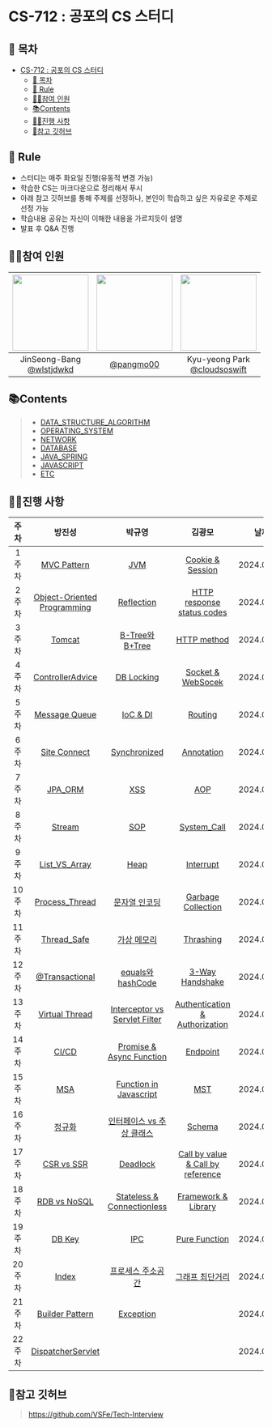 # CS-712 : 공포의 CS 스터디

## 📑 목차

- [CS-712 : 공포의 CS 스터디](#cs-712--공포의-cs-스터디)
  - [📑 목차](#-목차)
  - [🌳 Rule](#-rule)
  - [💁‍♂️참여 인원](#️참여-인원)
  - [📚Contents](#contents)
  - [🏃‍♀️진행 사항](#️진행-사항)
  - [📌참고 깃허브](#참고-깃허브)

## 🌳 Rule

- 스터디는 매주 화요일 진행(유동적 변경 가능)
- 학습한 CS는 마크다운으로 정리해서 푸시
- 아래 참고 깃허브를 통해 주제를 선정하나, 본인이 학습하고 싶은 자유로운 주제로 선정 가능
- 학습내용 공유는 자신이 이해한 내용을 가르치듯이 설명
- 발표 후 Q&A 진행

## 💁‍♂️참여 인원

| <img src="https://avatars.githubusercontent.com/u/74286424?v=4" width="150" height="150"/> | <img src="https://avatars.githubusercontent.com/u/80333530?v=4" width="150" height="150"/> | <img src="https://avatars.githubusercontent.com/u/77185436?v=4" width="150" height="150"/> |
| :----------------------------------------------------------------------------------------: | :----------------------------------------------------------------------------------------: | :----------------------------------------------------------------------------------------: |
|                JinSeong-Bang<br/>[@wlstjdwkd](https://github.com/wlstjdwkd)                |                          [@pangmo00](https://github.com/pangmo00)                          |            Kyu-yeong Park<br/>[@cloudsoswift](https://github.com/cloudsoswift)             |

## 📚Contents

> - [DATA_STRUCTURE_ALGORITHM](01-DATA_STRUCTURE_ALGORITHM)
> - [OPERATING_SYSTEM](02-OPERATING_SYSTEM)
> - [NETWORK](03-NETWORK)
> - [DATABASE](04-DATABASE)
> - [JAVA_SPRING](07-JAVA_SPRING)
> - [JAVASCRIPT](08-JAVASCRIPT)
> - [ETC](05-ETC)

## 🏃‍♀️진행 사항

|  주차  |                                                                 방진성                                                                 |                                       박규영                                        |                                                           김광모                                                            |     날짜     |
|:----:|:-----------------------------------------------------------------------------------------------------------------------------------:| :---------------------------------------------------------------------------------: | :-------------------------------------------------------------------------------------------------------------------------: |:----------:|
| 1주차  |                                           [MVC Pattern](05-ETC/8_MVC%20Pattern/Readme.md)                                           |                        [JVM](07-JAVA_SPRING/1_JVM/Readme.md)                        |                              [Cookie & Session](03-NETWORK/1_Cookie%20%26%20Session/Readme.md)                              | 2024.01.30 |
| 2주차  | [Object-Oriented Programming](05-ETC/4_%EA%B0%9D%EC%B2%B4%EC%A7%80%ED%96%A5%ED%94%84%EB%A1%9C%EA%B7%B8%EB%9E%98%EB%B0%8D/Readme.md) |                 [Reflection](07-JAVA_SPRING/4_Reflection/Readme.md)                 |                    [HTTP response status codes](03-NETWORK/2_HTTP%20response%20status%20codes/Readme.md)                    | 2024.02.06 |
| 3주차  |                                            [Tomcat](07-JAVA_SPRING/18_Tomcat/Readme.md)                                             |              [B-Tree와 B+Tree](04-DATABASE/10_B-TREE_B+TREE/Readme.md)              |                                     [HTTP method](03-NETWORK/3_Http%20Method/Readme.md)                                     | 2024.02.13 |
| 4주차  |                                  [ControllerAdvice](07-JAVA_SPRING/19_ControllerAdvice/Readme.md)                                   |                  [DB Locking](04-DATABASE/11_DB-Locking/Readme.md)                  |                           [Socket & WebSocek](03-NETWORK/5_Socket%20%26%20Web%20Socket/Readme.md)                           | 2024.02.20 |
| 5주차  |                                        [Message Queue](05-ETC/17_Message%20Queue/Readme.md)                                         |                   [IoC & DI](07-JAVA_SPRING/11_IoC-DI/Readme.md)                    |                                        [Routing](03-NETWORK/17_Forwarding/Readme.md)                                        | 2024.02.27 |
| 6주차  |                                       [Site Connect](03-NETWORK/13_Site%20Connect/Readme.md)                                        |               [Synchronized](07-JAVA_SPRING/7_Synchronized/Readme.md)               |                                    [Annotation](07-JAVA_SPRING/17_Annotation/Readme.md)                                     | 2024.03.06 |
| 7주차  |                                           [JPA_ORM](07-JAVA_SPRING/15_JPA-ORM/Readme.md)                                            |                         [XSS](03-NETWORK/21_XSS/Readme.md)                          |                                           [AOP](07-JAVA_SPRING/12_AOP/Readme.md)                                            | 2024.03.12 |
| 8주차  |                                             [Stream](07-JAVA_SPRING/8_Stream/Readme.md)                                             |                         [SOP](03-NETWORK/15_SOP/Readme.md)                          |                                 [System_Call](02-OPERATING_SYSTEM/1.System_Call/Readme.md)                                  | 2024.03.20 |
| 9주차  |                                 [List_VS_Array](01-DATA_STRUCTURE_ALGORITHM/2_LinkedList/Readme.md)                                 |                [Heap](01-DATA_STRUCTURE_ALGORITHM/6_Heap/Readme.md)                 |                                   [Interrupt](02-OPERATING_SYSTEM/2_Interrupt/Readme.md)                                    | 2024.03.27 |
| 10주차 |                                   [Process_Thread](02-OPERATING_SYSTEM/3_ProcessThread/Readme.md)                                   |               [문자열 인코딩](05-ETC/15-Character_Encoding/Readme.md)               |                                [Garbage Collection](05-ETC/10_Garbage_Collection/Readme.md)                                 | 2024.04.02 |
| 11주차 |                                     [Thread_Safe](02-OPERATING_SYSTEM/12_ThreadSafe/Readme.md)                                      |           [가상 메모리](02-OPERATING_SYSTEM/17_Virtual-Memory/Readme.md)            |                                   [Thrashing](02-OPERATING_SYSTEM/16.Thrashing/Readme.md)                                   | 2024.04.10 |
| 12주차 |                                   [@Transactional](07-JAVA_SPRING%2F16_Transactional%2FReadme.md)                                   |          [equals와 hashCode](07-JAVA_SPRING/10_equals-hashCode/Readme.md)           |                                 [3-Way Handshake](03-NETWORK/11_3-Way-Handshake/Readme.md)                                  | 2024.04.16 |
| 13주차 |                                   [Virtual Thread](07-JAVA_SPRING%2F20_VirtualThread%2FReadme.md)                                   |   [Interceptor vs Servlet Filter](07-JAVA_SPRING/13_Interceptor-Filter/Readme.md)   |                 [Authentication & Authorization](05-ETC/12_Authentication%20%26%20Authorization/Readme.md)                  | 2024.04.23 |
| 14주차 |                                                [CI/CD](05-ETC%2F2_CI_CD%2FReadme.md)                                                |         [Promise & Async Function](08-JAVASCRIPT/1_Promise-async/Readme.md)         |                                        [Endpoint](03-NETWORK/22_Endpoint/Readme.md)                                         | 2024.04.30 |
| 15주차 |                                                 [MSA](05-ETC%2F18_MSA%2FReadme.md)                                                  |            [Function in Javascript](08-JAVASCRIPT/2_Function/Readme.md)             |                                    [MST](./01-DATA_STRUCTURE_ALGORITHM/12_MST/Readme.md)                                    | 2024.05.09 |
| 16주차 |                                          [정규화](04-DATABASE%2F7_Normalization%2FReadme.md)                                           | [인터페이스 vs 추상 클래스](07-JAVA_SPRING/3_Interface-vs-Abstract-Class/Readme.md) |                                          [Schema](04-DATABASE/13_Schema/Readme.md)                                          | 2024.05.14 |
| 17주차 |                                        [CSR vs SSR](03-NETWORK%2FCSR%20vs%20SSR%2FReadme.md)                                        |                [Deadlock](02-OPERATING_SYSTEM/9_Deadlock/Readme.md)                 |                  [Call by value & Call by reference](05-ETC/6_Call-by-value%26Call-by-reference/Readme.md)                  | 2024.05.24 |
| 18주차 |                                    [RDB vs NoSQL](04-DATABASE%2F2_RDB%20vs%20NoSQL%2FReadme.md)                                     |     [Stateless & Connectionless](03-NETWORK/16_Stateless-Connectless/Readme.md)     |                                               [Framework & Library](05-ETC/)                                                | 2024.05.29 |
| 19주차 |                                              [DB Key](04-DATABASE%2F1_Key%2FReadme.md)                                              |                     [IPC](02-OPERATING_SYSTEM/11_IPC/Readme.md)                     |                                     [Pure Function](05-ETC/7_Pure%20Function/Readme.md)                                     | 2024.06.04 |
| 20주차 |                                             [Index](04-DATABASE%2F5_Index%2FReadme.md)                                              |        [프로세스 주소공간](02-OPERATING_SYSTEM/4_Process-Address-Space/Readme.md)                                                                             | [그래프 최단거리](01-DATA_STRUCTURE_ALGORITHM/10.%EA%B7%B8%EB%9E%98%ED%94%84%EC%B5%9C%EB%8B%A8%EA%B1%B0%EB%A6%AC/Readme.md) | 2024.06.11 |
| 21주차 |                                      [Builder Pattern](05-ETC%2F19_BuilderPattern%2FReadme.md)                                      |          [Exception](07-JAVA_SPRING/6_Exception/Readme.md)                                                                      |                                       | 2024.06.19 |
| 22주차 |                               [DispatcherServlet](07-JAVA_SPRING%2F14_DispatcherServlet%2FReadme.md)                                |                                                                                |                                       | 2024.06.25 |


[//]: # "지우지 말 것/복사용임"
[//]: # "| 주차 |                                                                                                  |                                                                                |                                       | 2024.. |"

## 📌참고 깃허브

> https://github.com/VSFe/Tech-Interview
